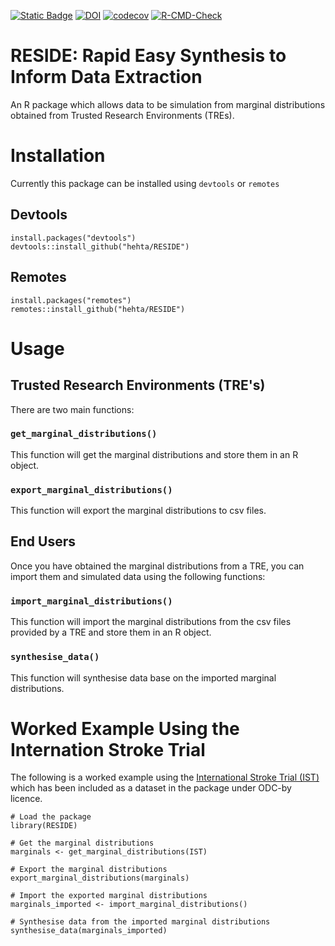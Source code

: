 

[![Static Badge](https://img.shields.io/badge/docs-RESIDE-blue)](https://hehta.github.io/RESIDE/)
[![DOI](https://zenodo.org/badge/841077745.svg)](https://zenodo.org/doi/10.5281/zenodo.13693881)
[![codecov](https://codecov.io/gh/hehta/RESIDE/graph/badge.svg?token=17ZQNFWA40)](https://codecov.io/gh/hehta/RESIDE)
[![R-CMD-Check](https://github.com/hehta/RESIDE/actions/workflows/R-CMD-check.yaml/badge.svg)](https://github.com/hehta/RESIDE/actions/workflows/R-CMD-check.yaml)

# RESIDE: Rapid Easy Synthesis to Inform Data Extraction

An R package which allows data to be simulation from marginal distributions obtained from Trusted Research Environments (TREs).

# Installation
Currently this package can be installed using `devtools` or `remotes`

## Devtools
```
install.packages("devtools")
devtools::install_github("hehta/RESIDE")
```

## Remotes
```
install.packages("remotes")
remotes::install_github("hehta/RESIDE")
```

# Usage

## Trusted Research Environments (TRE's)
There are two main functions:

### `get_marginal_distributions()`
This function will get the marginal distributions and store them in an R object.

### `export_marginal_distributions()`
This function will export the marginal distributions to csv files.

## End Users
Once you have obtained the marginal distributions from a TRE, you can import them and simulated data using the following functions:

### `import_marginal_distributions()`
This function will import the marginal distributions from the csv files provided by a TRE and store them in an R object.

### `synthesise_data()`
This function will synthesise data base on the imported marginal distributions.

# Worked Example Using the Internation Stroke Trial
The following is a worked example using the [International Stroke Trial (IST)](https://doi.org/10.7488/ds/104) which has been included as a dataset in the package under ODC-by licence.

```
# Load the package
library(RESIDE)

# Get the marginal distributions
marginals <- get_marginal_distributions(IST)

# Export the marginal distributions
export_marginal_distributions(marginals)

# Import the exported marginal distributions
marginals_imported <- import_marginal_distributions()

# Synthesise data from the imported marginal distributions
synthesise_data(marginals_imported)
```

